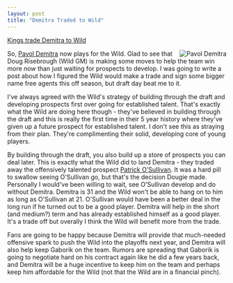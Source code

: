 ```yaml
---
layout: post
title: "Demitra Traded to Wild"
---
```


<p><a href="http://www.tsn.ca/nhl/news_story/?ID=169634&amp;hubname=nhl" target="_blank">Kings  trade Demitra to Wild</a></p>
<p><img src="http://pics.forecaster.ca/nhl-player/0453.gif" align="right" alt="Pavol Demitra" />So, <a href="http://www.tsn.ca/nhl/player_bio.asp?player_id=453" target="_blank">Pavol  Demitra</a> now plays for the Wild. Glad to see that Doug Risebrough (Wild  GM) is making some moves to help the team win more <em>now</em> than just  waiting for prospects to develop. I was going to write a post about how I  figured the Wild would make a trade and sign some bigger name free agents this  off season, but draft day beat me to it.</p>
<p>I've always agreed with the Wild's strategy of building through the draft and  developing prospects first over going for established talent. That's exactly  what the Wild are doing here though - they've believed in building through the  draft and this is really the first time in their 5 year history where they've  given up a future prospect for established talent. I don't see this as straying  from their plan. They're complimenting their solid, developing core of young  players. </p>
<p>By building through the draft, you also build up a store of prospects you can  deal later. This is exactly what the Wild did to land Demitra - they traded  away the offensively talented prospect <a href="http://www.tsn.ca/nhl/player_bio.asp?player_id=2805" target="_blank"> Patrick O'Sullivan</a>. It was a hard pill to swallow seeing O'Sullivan go,  but that's the decision Dougie made. Personally I would've been willing to  wait, see O'Sullivan develop and do without Demitra. Demitra is 31 and the Wild  won't be able to hang on to him as long as O'Sullivan at 21. O'Sullivan would  have been a better deal in the long run if he turned out to be a good player.  Demitra will help in the short (and medium?) term and has already established  himself as a good player. It's a trade off but overally I think the Wild will  benefit more from the trade.</p>
<p>Fans are going to be happy because Demitra will provide that much-needed  offensive spark to push the Wild into the playoffs next year, and Demitra will  also help keep Gaborik on the team. Rumors are spreading that Gaborik is going  to negotiate hard on his contract again like he did a few years back, and  Demitra will be a huge incentive to keep him on the team and perhaps keep him  affordable for the Wild (not that the Wild are in a financial pinch). </p>
 
